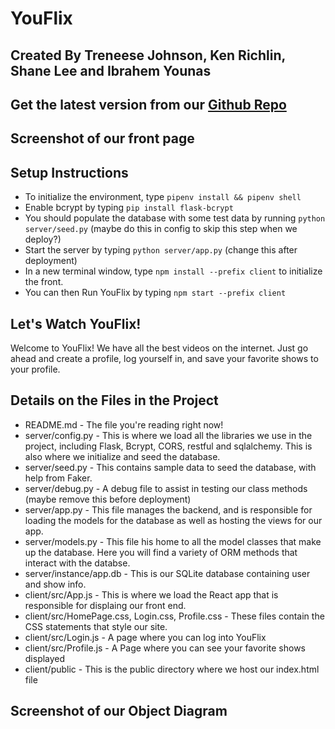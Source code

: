 # YouFlix

## Created By Treneese Johnson, Ken Richlin, Shane Lee and Ibrahem Younas

## Get the latest version from our [Github Repo](https://github.com/Treneese/YouFlix)

## Screenshot of our front page

## Setup Instructions

- To initialize the environment, type `pipenv install && pipenv shell`
- Enable bcrypt by typing `pip install flask-bcrypt`
- You should populate the database with some test data by running `python server/seed.py` (maybe do this in config to skip this step when we deploy?)
- Start the server by typing `python server/app.py` (change this after deployment)
- In a new terminal window, type `npm install --prefix client` to initialize the front.
- You can then Run YouFlix by typing `npm start --prefix client`

## Let's Watch YouFlix!

Welcome to YouFlix!  We have all the best videos on the internet.  Just go ahead and create a profile, log yourself in, and save your favorite shows to your profile.  

## Details on the Files in the Project

- README.md - The file you're reading right now!
- server/config.py - This is where we load all the libraries we use in the project, including Flask, Bcrypt, CORS, restful and sqlalchemy.  This is also where we initialize and seed the database.
- server/seed.py - This contains sample data to seed the database, with help from Faker.
- server/debug.py - A debug file to assist in testing our class methods (maybe remove this before deployment)
- server/app.py - This file manages the backend, and is responsible for loading the models for the database as well as hosting the views for our app.
- server/models.py - This file his home to all the model classes that make up the database.  Here you will find a variety of ORM methods that interact with the databse.
- server/instance/app.db - This is our SQLite database containing user and show info.
- client/src/App.js - This is where we load the React app that is responsible for displaing our front end.
- client/src/HomePage.css, Login.css, Profile.css - These files contain the CSS statements that style our site.
- client/src/Login.js - A page where you can log into YouFlix
- client/src/Profile.js - A Page where you can see your favorite shows displayed
- client/public - This is the public directory where we host our index.html file

## Screenshot of our Object Diagram

